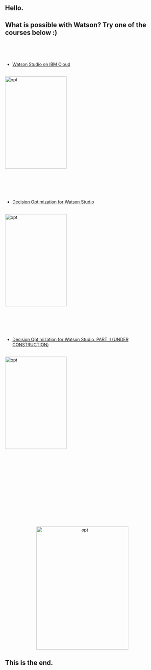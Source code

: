 ## Hello.
## What is possible with Watson? Try one of the courses below :)
<br>
<br>
<br>

* [Watson Studio on IBM Cloud](1-WatsonStudioWorkshop/README.md)   

<br>
<img src="http://ertogrul.github.io/images/watson.gif" width="200" height="300" alt="opt"/>

<br>
<br>
<br>
<br>
<br>
<br>

* [Decision Optimization for Watson Studio](2-DecisionOptimizationWorkshop/README.md)

<br>
<img src="http://ertogrul.github.io/images/optimization.gif" width="200" height="300" alt="opt"/>
<br>
<br>
<br>
<br>
<br>
<br>

* [Decision Optimization for Watson Studio, PART II (UNDER CONSTRUCTION)](3-DecisionOptimizationWorkshopPart2/README.md)

<br>
<img src="http://ertogrul.github.io/images/tumblr_opt3.gif" width="200" height="300" alt="opt"/>
<br>
<br>
<br>
<br>
<br>
<br>

<p align="center">

<br>
<br>
<br>

<br>
<br>
<br>

<br>
<br>
<br>

<img src="http://ertogrul.github.io/images/weheartit.gif" width="300" height="400" alt="opt"/>
</p>



## This is the end.